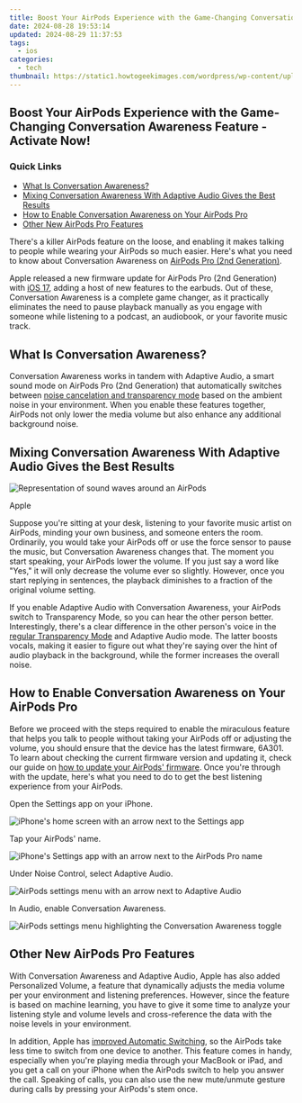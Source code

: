 ```yaml
---
title: Boost Your AirPods Experience with the Game-Changing Conversation Awareness Feature - Activate Now!
date: 2024-08-28 19:53:14
updated: 2024-08-29 11:37:53
tags:
  - ios
categories:
  - tech
thumbnail: https://static1.howtogeekimages.com/wordpress/wp-content/uploads/2023/10/conversation-awareness-on-airpods-pro-1.png
---
```


## Boost Your AirPods Experience with the Game-Changing Conversation Awareness Feature - Activate Now!

### Quick Links

* [What Is Conversation Awareness?](https://android-unlock.techidaily.com/how-to-remove-a-previously-synced-google-account-from-your-vivo-y78t-by-drfone-android/)
* [Mixing Conversation Awareness With Adaptive Audio Gives the Best Results](https://youtube-webster.techidaily.com/ng-your-shots-strategies-for-solo-video-content/)
* [How to Enable Conversation Awareness on Your AirPods Pro](https://extra-information.techidaily.com/filmora-video-avi-to-image-gif-a-step-by-step-guide/)
* [Other New AirPods Pro Features](https://extra-information.techidaily.com/crafting-compelling-iphone-shadow-images-for-2024/)

 There's a killer AirPods feature on the loose, and enabling it makes talking to people while wearing your AirPods so much easier. Here's what you need to know about Conversation Awareness on [AirPods Pro (2nd Generation)](https://android-unlock.techidaily.com/in-2024-how-to-show-wi-fi-password-on-vivo-v27-pro-by-drfone-android/).

 Apple released a new firmware update for AirPods Pro (2nd Generation) with [iOS 17](https://tech-haven.techidaily.com/assessing-data-protection-risks-in-using-chatgpt-technology/), adding a host of new features to the earbuds. Out of these, Conversation Awareness is a complete game changer, as it practically eliminates the need to pause playback manually as you engage with someone while listening to a podcast, an audiobook, or your favorite music track.

##  What Is Conversation Awareness?

 Conversation Awareness works in tandem with Adaptive Audio, a smart sound mode on AirPods Pro (2nd Generation) that automatically switches between [noise cancelation and transparency mode](https://remote-screen-capture.techidaily.com/in-2024-next-level-screenrecord-a-critical-evaluation/) based on the ambient noise in your environment. When you enable these features together, AirPods not only lower the media volume but also enhance any additional background noise.

##  Mixing Conversation Awareness With Adaptive Audio Gives the Best Results

![Representation of sound waves around an AirPods](https://static1.howtogeekimages.com/wordpress/wp-content/uploads/2023/10/conversation-awareness-on-airpods-pro.png) 

Apple

 Suppose you're sitting at your desk, listening to your favorite music artist on AirPods, minding your own business, and someone enters the room. Ordinarily, you would take your AirPods off or use the force sensor to pause the music, but Conversation Awareness changes that. The moment you start speaking, your AirPods lower the volume. If you just say a word like "Yes," it will only decrease the volume ever so slightly. However, once you start replying in sentences, the playback diminishes to a fraction of the original volume setting.

 If you enable Adaptive Audio with Conversation Awareness, your AirPods switch to Transparency Mode, so you can hear the other person better. Interestingly, there's a clear difference in the other person's voice in the [regular Transparency Mode](https://some-techniques.techidaily.com/filmmakers-companion-the-finest-15-gopro-cine-luts-unveiled-for-2024/) and Adaptive Audio mode. The latter boosts vocals, making it easier to figure out what they're saying over the hint of audio playback in the background, while the former increases the overall noise.

##  How to Enable Conversation Awareness on Your AirPods Pro

 Before we proceed with the steps required to enable the miraculous feature that helps you talk to people without taking your AirPods off or adjusting the volume, you should ensure that the device has the latest firmware, 6A301\. To learn about checking the current firmware version and updating it, check our guide on [how to update your AirPods' firmware](https://twitter-clips.techidaily.com/in-2024-tweeted-trailblazers-cutting-edge-strategies-to-save-tweets-on-screen/). Once you're through with the update, here's what you need to do to get the best listening experience from your AirPods.

 Open the Settings app on your iPhone.

![iPhone's home screen with an arrow next to the Settings app](https://static1.howtogeekimages.com/wordpress/wp-content/uploads/2023/10/1-9.png) 

 Tap your AirPods' name.

![iPhone's Settings app with an arrow next to the AirPods Pro name](https://static1.howtogeekimages.com/wordpress/wp-content/uploads/2023/10/2-8.png) 

 Under Noise Control, select Adaptive Audio.

![AirPods settings menu with an arrow next to Adaptive Audio](https://static1.howtogeekimages.com/wordpress/wp-content/uploads/2023/10/3-6.png) 

 In Audio, enable Conversation Awareness.

![AirPods settings menu highlighting the Conversation Awareness toggle](https://static1.howtogeekimages.com/wordpress/wp-content/uploads/2023/10/4-4.png) 

##  Other New AirPods Pro Features

 With Conversation Awareness and Adaptive Audio, Apple has also added Personalized Volume, a feature that dynamically adjusts the media volume per your environment and listening preferences. However, since the feature is based on machine learning, you have to give it some time to analyze your listening style and volume levels and cross-reference the data with the noise levels in your environment.

 In addition, Apple has [improved Automatic Switching](https://facebook-record-videos.techidaily.com/new-critical-channels-for-asmr-lovers-for-2024/), so the AirPods take less time to switch from one device to another. This feature comes in handy, especially when you're playing media through your MacBook or iPad, and you get a call on your iPhone when the AirPods switch to help you answer the call. Speaking of calls, you can also use the new mute/unmute gesture during calls by pressing your AirPods's stem once.

<ins class="adsbygoogle"
     style="display:block"
     data-ad-format="autorelaxed"
     data-ad-client="ca-pub-7571918770474297"
     data-ad-slot="1223367746"></ins>



<ins class="adsbygoogle"
     style="display:block"
     data-ad-client="ca-pub-7571918770474297"
     data-ad-slot="8358498916"
     data-ad-format="auto"
     data-full-width-responsive="true"></ins>
